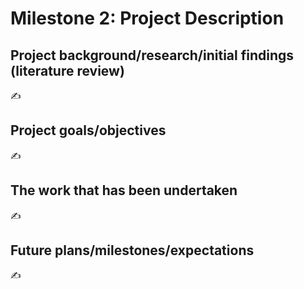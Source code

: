 # Milestone 2: Project Description

## Project background/research/initial findings (literature review)
✍️ 

## Project goals/objectives
✍️ 

## The work that has been undertaken
✍️ 

## Future plans/milestones/expectations
✍️ 
